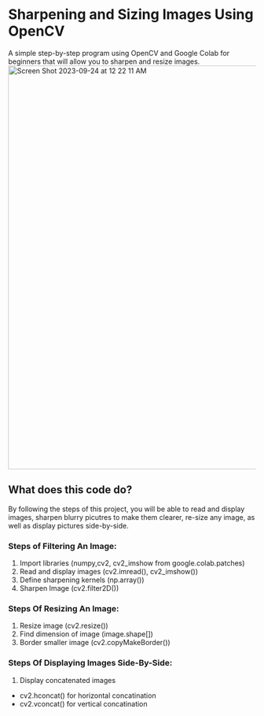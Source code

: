 # Sharpening and Sizing Images Using OpenCV
A simple step-by-step program using OpenCV and Google Colab for beginners that will allow you to sharpen and resize images.
<img width="820" alt="Screen Shot 2023-09-24 at 12 22 11 AM" src="https://github.com/Yara-Khedr/Image-Sharpening-and-Sizing-using-OpenCV/assets/141963941/6d8d5454-da8c-47e1-a563-0ea11eb9a3fb">


## What does this code do?
By following the steps of this project, you will be able to read and display images, sharpen blurry picutres to make them clearer, re-size any image, as well as display pictures side-by-side.

  ### Steps of Filtering An Image:
  1. Import libraries (numpy,cv2, cv2_imshow from google.colab.patches)
  1. Read and display images (cv2.imread(), cv2_imshow())
  1. Define sharpening kernels (np.array())
  1. Sharpen Image (cv2.filter2D())

  ### Steps Of Resizing An Image:
  1. Resize image (cv2.resize())
  1. Find dimension of image (image.shape[])
  1. Border smaller image (cv2.copyMakeBorder())

  ### Steps Of Displaying Images Side-By-Side:
  1. Display concatenated images
* cv2.hconcat() for horizontal concatination
* cv2.vconcat() for vertical concatination
